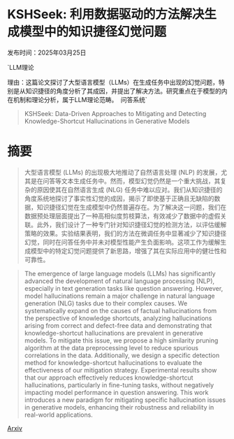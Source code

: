 # KSHSeek: 利用数据驱动的方法解决生成模型中的知识捷径幻觉问题

发布时间：2025年03月25日

`LLM理论

理由：这篇论文探讨了大型语言模型（LLMs）在生成任务中出现的幻觉问题，特别是从知识捷径的角度分析了其成因，并提出了解决方法。研究重点在于模型的内在机制和理论分析，属于LLM理论范畴。` `问答系统`

> KSHSeek: Data-Driven Approaches to Mitigating and Detecting Knowledge-Shortcut Hallucinations in Generative Models

# 摘要

> 大型语言模型 (LLMs) 的出现极大地推动了自然语言处理 (NLP) 的发展，尤其是在问答等文本生成任务中。然而，模型幻觉仍然是一个重大挑战，其复杂的原因使其在自然语言生成 (NLG) 任务中难以应对。我们从知识捷径的角度系统地探讨了事实性幻觉的成因，揭示了即使基于正确且无缺陷的数据，知识捷径幻觉在生成模型中仍然普遍存在。为了解决这一问题，我们在数据预处理层面提出了一种高相似度剪枝算法，有效减少了数据中的虚假关联。此外，我们设计了一种专门针对知识捷径幻觉的检测方法，以评估缓解策略的效果。实验结果表明，我们的方法在微调任务中显著减少了知识捷径幻觉，同时在问答任务中并未对模型性能产生负面影响。这项工作为缓解生成模型中的特定幻觉问题提供了新思路，增强了其在实际应用中的健壮性和可靠性。

> The emergence of large language models (LLMs) has significantly advanced the development of natural language processing (NLP), especially in text generation tasks like question answering. However, model hallucinations remain a major challenge in natural language generation (NLG) tasks due to their complex causes. We systematically expand on the causes of factual hallucinations from the perspective of knowledge shortcuts, analyzing hallucinations arising from correct and defect-free data and demonstrating that knowledge-shortcut hallucinations are prevalent in generative models. To mitigate this issue, we propose a high similarity pruning algorithm at the data preprocessing level to reduce spurious correlations in the data. Additionally, we design a specific detection method for knowledge-shortcut hallucinations to evaluate the effectiveness of our mitigation strategy. Experimental results show that our approach effectively reduces knowledge-shortcut hallucinations, particularly in fine-tuning tasks, without negatively impacting model performance in question answering. This work introduces a new paradigm for mitigating specific hallucination issues in generative models, enhancing their robustness and reliability in real-world applications.

[Arxiv](https://arxiv.org/abs/2503.19482)